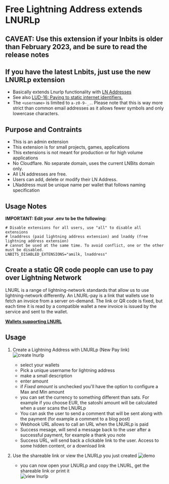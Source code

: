 # Free Lightning Address extends LNURLp

## CAVEAT: Use this extension if your lnbits is older than February 2023, and be sure to read the release notes
## If you have the latest Lnbits, just use the new LNURLp extension

- Basically extends Lnurlp functionality with [LN Addresses](https://lightningaddress.com/)
- See also [LUD-16: Paying to static internet identifiers.](https://github.com/lnurl/luds/blob/luds/16.md)
- The `<username>` is limited to `a-z0-9-_.`.  Please note that this is way more strict than common email addresses as it allows fewer symbols and only lowercase characters.

## Purpose and Contraints

- This is an admin extension
- This extension is for small projects, games, applications 
- This extensions is not meant for production or for high volume applications
- No Cloudflare. No separate domain, uses the current LNBits domain only.
- All LN addresses are free.
- Users can add, delete or modify their LN Address. 
- LNaddress must be unique name per wallet that follows naming specification

## Usage Notes

**IMPORTANT: Edit your .env to be the following:**

```
# Disable extensions for all users, use "all" to disable all extensions
# lnaddress (paid lightning address extension) and lnaddy (free lightning address extension)
# cannot be used at the same time. To avoid conflict, one or the other must be disabled. 
LNBITS_DISABLED_EXTENSIONS="amilk, lnaddress"
```


## Create a static QR code people can use to pay over Lightning Network

LNURL is a range of lightning-network standards that allow us to use lightning-network differently. An LNURL-pay is a link that wallets use to fetch an invoice from a server on-demand. The link or QR code is fixed, but each time it is read by a compatible wallet a new invoice is issued by the service and sent to the wallet.

[**Wallets supporting LNURL**](https://github.com/fiatjaf/awesome-lnurl#wallets)

## Usage

1. Create a Lightning Address with LNURLp (New Pay link)\
   ![create lnurlp](https://i.imgur.com/Ht7ds9e.png)

   - select your wallets
   - Pick a unique username for lightning address
   - make a small description
   - enter amount
   - if _Fixed amount_ is unchecked you'll have the option to configure a Max and Min amount
   - you can set the currency to something different than sats. For example if you choose EUR, the satoshi amount will be calculated when a user scans the LNURLp
   - You can ask the user to send a comment that will be sent along with the payment (for example a comment to a blog post)
   - Webhook URL allows to call an URL when the LNURLp is paid
   - Success mesage, will send a message back to the user after a successful payment, for example a thank you note
   - Success URL, will send back a clickable link to the user. Access to some hidden content, or a download link

2. Use the shareable link or view the LNURLp you just created
   ![demo](https://user-images.githubusercontent.com/73979971/216545379-9094141f-7fad-4b92-ab80-6901e8934d03.png)

   
   - you can now open your LNURLp and copy the LNURL, get the shareable link or print it\
     ![view lnurlp](https://i.imgur.com/4n41S7T.jpg)
